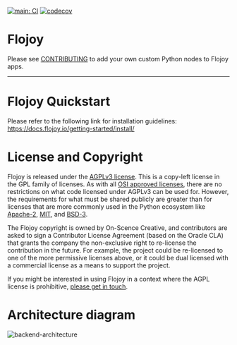 [![main: CI](https://github.com/flojoy-io/flojoy-desktop/actions/workflows/main.yml/badge.svg?branch=main)](https://github.com/flojoy-io/flojoy-desktop/actions/workflows/main.yml) [![codecov](https://codecov.io/gh/flojoy-io/studio/branch/main/graph/badge.svg?token=BIB703MANI)](https://codecov.io/gh/flojoy-io/studio)

# Flojoy

Please see [CONTRIBUTING](https://github.com/flojoy-io/flojoy-desktop/blob/main/CONTRIBUTING.md) to add your own custom Python nodes to Flojoy apps.

---

# Flojoy Quickstart

Please refer to the following link for installation guidelines: https://docs.flojoy.io/getting-started/install/

# License and Copyright

Flojoy is released under the [AGPLv3 license](https://www.gnu.org/licenses/agpl-3.0.en.html). This is a copy-left license in the GPL family of licenses. As with all [OSI approved licenses](https://opensource.org/licenses/alphabetical), there are no restrictions on what code licensed under AGPLv3 can be used for. However, the requirements for what must be shared publicly are greater than for licenses that are more commonly used in the Python ecosystem like [Apache-2](https://opensource.org/licenses/Apache-2.0), [MIT](https://opensource.org/licenses/MIT), and [BSD-3](https://opensource.org/licenses/BSD-3-Clause).

The Flojoy copyright is owned by On-Scence Creative, and contributors are asked to sign a Contributor License Agreement (based on the Oracle CLA) that grants the company the non-exclusive right to re-license the contribution in the future. For example, the project could be re-licensed to one of the more permissive licenses above, or it could be dual licensed with a commercial license as a means to support the project.

If you might be interested in using Flojoy in a context where the AGPL license is prohibitive, [please get in touch](mailto:jack.parmer@proton.me).

# Architecture diagram

![backend-architecture](https://github.com/flojoy-ai/studio/assets/69379081/ed72cea2-17bb-4aa3-a26d-7eec19b24685)
